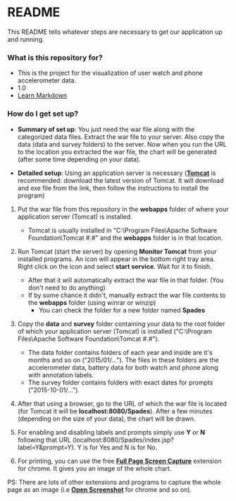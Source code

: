 # README #

This README tells whatever steps are necessary to get our application up and running.

### What is this repository for? ###

* This is the project for the visualization of user watch and phone accelerometer data.
* 1.0
* [Learn Markdown](https://bitbucket.org/tutorials/markdowndemo)

### How do I get set up? ###

* **Summary of set up**: You just need the war file along with the categorized data files. Extract the war file to your server. Also copy the data (data and survey folders) to the server. Now when you run the URL to the location you extracted the war file, the chart will be generated (after some time depending on your data).

* **Detailed setup**: Using an application server is necessary ([**Tomcat**](http://tomcat.apache.org/) is recommended: download the latest version of Tomcat. It will download and exe file from the link, then follow the instructions to install the program)

1. Put the war file from this repository in the **webapps** folder of where your application server (Tomcat) is installed.
   * Tomcat is usually installed in "C:\Program Files\Apache Software Foundation\Tomcat #.#" and the **webapps** folder is in that location.

2. Run Tomcat (start the server) by opening **Monitor Tomcat** from your installed programs. An icon will appear in the bottom right tray area. Right click on the icon and select **start service**. Wait for it to finish.
   * After that it will automatically extract the war file in that folder. (You don't need to do anything)
   * If by some chance it didn't, manually extract the war file contents to the **webapps** folder (using winrar or winzip)
      * You can check the folder for a new folder named **Spades**

3. Copy the **data** and **survey** folder containing your data to the root folder of which your application server (Tomcat) is installed ("C:\Program Files\Apache Software Foundation\Tomcat #.#").
      * The data folder contains folders of each year and inside are it's months and so on ("2015/01/..."). The files in these folders are the accelerometer data, battery data for both watch and phone along with annotation labels.
      * The survey folder contains folders with exact dates for prompts ("2015-10-01/...").

4. After that using a browser, go to the URL of which the war file is located (for Tomcat it will be **localhost:8080/Spades**). After a few minutes (depending on the size of your data), the chart will be drawn.

5. For enabling and disabling labels and prompts simply use **Y** or **N** following that URL (localhost:8080/Spades/index.jsp?label=Y&prompt=Y). Y is for Yes and N is for No.

6. For printing, you can use the free **[Full Page Screen Capture](https://chrome.google.com/webstore/detail/full-page-screen-capture/fdpohaocaechififmbbbbbknoalclacl?hl=en-US)** extension for chrome. It gives you an image of the whole chart.

PS: There are lots of other extensions and programs to capture the whole page as an image (i.e **[Open Screenshot](https://chrome.google.com/webstore/detail/open-screenshot/akgpcdalpfphjmfifkmfbpdmgdmeeaeo?hl=en)** for chrome and so on).